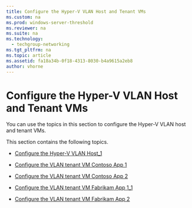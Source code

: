```yaml
---
title: Configure the Hyper-V VLAN Host and Tenant VMs
ms.custom: na
ms.prod: windows-server-threshold
ms.reviewer: na
ms.suite: na
ms.technology: 
  - techgroup-networking
ms.tgt_pltfrm: na
ms.topic: article
ms.assetid: fa18a34b-0f18-4313-8030-b4a9615a2eb8
author: vhorne
---
```

# Configure the Hyper-V VLAN Host and Tenant VMs
You can use the topics in this section to configure the Hyper\-V VLAN host and tenant VMs.  
  
This section contains the following topics.  
  
-   [Configure the Hyper-V VLAN Host_1](../Topic/Configure-the-Hyper-V-VLAN-Host_1.md)  
  
-   [Configure the VLAN tenant VM Contoso App 1](../Topic/Configure-the-VLAN-tenant-VM-Contoso-App-1.md)  
  
-   [Configure the VLAN tenant VM Contoso App 2](../Topic/Configure-the-VLAN-tenant-VM-Contoso-App-2.md)  
  
-   [Configure the VLAN tenant VM Fabrikam App 1_1](../Topic/Configure-the-VLAN-tenant-VM-Fabrikam-App-1_1.md)  
  
-   [Configure the VLAN tenant VM Fabrikam App 2](../Topic/Configure-the-VLAN-tenant-VM-Fabrikam-App-2.md)  
  

